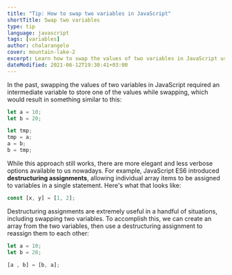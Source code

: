 ```yaml
---
title: "Tip: How to swap two variables in JavaScript"
shortTitle: Swap two variables
type: tip
language: javascript
tags: [variables]
author: chalarangelo
cover: mountain-lake-2
excerpt: Learn how to swap the values of two variables in JavaScript using a single line of ES6 code.
dateModified: 2021-06-12T19:30:41+03:00
---
```


In the past, swapping the values of two variables in JavaScript required an intermediate variable to store one of the values while swapping, which would result in something similar to this:

```js
let a = 10;
let b = 20;

let tmp;
tmp = a;
a = b;
b = tmp;
```

While this approach still works, there are more elegant and less verbose options available to us nowadays. For example, JavaScript ES6 introduced **destructuring assignments**, allowing individual array items to be assigned to variables in a single statement. Here's what that looks like:

```js
const [x, y] = [1, 2];
```

Destructuring assignments are extremely useful in a handful of situations, including swapping two variables. To accomplish this, we can create an array from the two variables, then use a destructuring assignment to reassign them to each other:

```js
let a = 10;
let b = 20;

[a , b] = [b, a];
```
